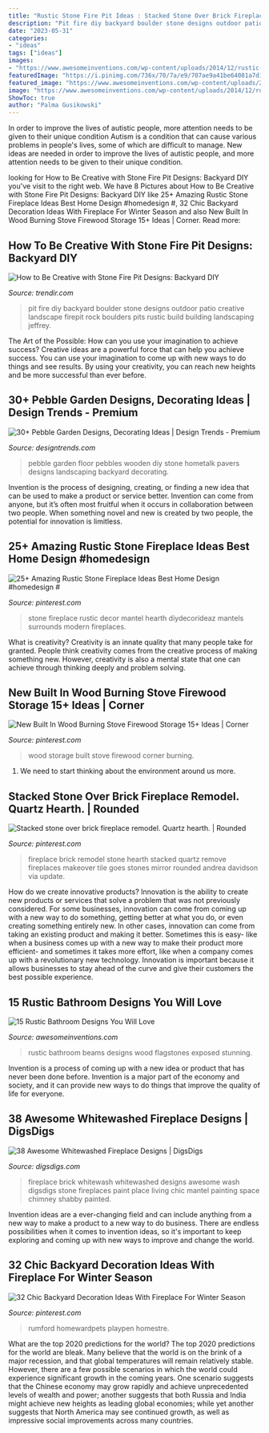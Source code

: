 ```yaml
---
title: "Rustic Stone Fire Pit Ideas : Stacked Stone Over Brick Fireplace Remodel. Quartz Hearth."
description: "Pit fire diy backyard boulder stone designs outdoor patio creative landscape firepit rock boulders pits rustic build building landscaping jeffrey"
date: "2023-05-31"
categories:
- "ideas"
tags: ["ideas"]
images:
- "https://www.awesomeinventions.com/wp-content/uploads/2014/12/rustic-bathroomstone-wood.jpg"
featuredImage: "https://i.pinimg.com/736x/70/7a/e9/707ae9a41be64081a7d1b4e41eaeb533--brick-fireplace-remodel-fireplace-ideas.jpg?b=t"
featured_image: "https://www.awesomeinventions.com/wp-content/uploads/2014/12/rustic-bathroomstone-wood.jpg"
image: "https://www.awesomeinventions.com/wp-content/uploads/2014/12/rustic-bathroomstone-wood.jpg"
ShowToc: true
author: "Palma Gusikowski"
---
```



In order to improve the lives of autistic people, more attention needs to be given to their unique condition
Autism is a condition that can cause various problems in people's lives, some of which are difficult to manage. New ideas are needed in order to improve the lives of autistic people, and more attention needs to be given to their unique condition.

	

		
looking for How to Be Creative with Stone Fire Pit Designs: Backyard DIY you've visit to the right web. We have 8 Pictures about How to Be Creative with Stone Fire Pit Designs: Backyard DIY like 25+ Amazing Rustic Stone Fireplace Ideas Best Home Design #homedesign #, 32 Chic Backyard Decoration Ideas With Fireplace For Winter Season and also New Built In Wood Burning Stove Firewood Storage 15+ Ideas | Corner. Read more:
		
    
## How To Be Creative With Stone Fire Pit Designs: Backyard DIY

<img loading=lazy src="http://cdn.trendir.com/wp-content/uploads/old/outdoors/2015/06/10/boulder-fire-pit.jpg" onerror="this.onerror=null;this.src='https://tse1.mm.bing.net/th?id=OIP.hAzqf6NUR7PPvM3jEBUYPwHaIc&amp;pid=15.1';" alt="How to Be Creative with Stone Fire Pit Designs: Backyard DIY">

_Source: trendir.com_

>pit fire diy backyard boulder stone designs outdoor patio creative landscape firepit rock boulders pits rustic build building landscaping jeffrey. 

	

The Art of the Possible: How can you use your imagination to achieve success?
Creative ideas are a powerful force that can help you achieve success. You can use your imagination to come up with new ways to do things and see results. By using your creativity, you can reach new heights and be more successful than ever before.

    
## 30+ Pebble Garden Designs, Decorating Ideas | Design Trends - Premium

<img loading=lazy src="https://images.designtrends.com/wp-content/uploads/2016/01/29131303/16Wodden-Floor-Pebble-design.jpg" onerror="this.onerror=null;this.src='https://tse3.mm.bing.net/th?id=OIP.0wDwROfwu6XwDLFf1L-yNQHaKp&amp;pid=15.1';" alt="30+ Pebble Garden Designs, Decorating Ideas | Design Trends - Premium">

_Source: designtrends.com_

>pebble garden floor pebbles wooden diy stone hometalk pavers designs landscaping backyard decorating. 

	

Invention is the process of designing, creating, or finding a new idea that can be used to make a product or service better. Invention can come from anyone, but it’s often most fruitful when it occurs in collaboration between two people. When something novel and new is created by two people, the potential for innovation is limitless.

    
## 25+ Amazing Rustic Stone Fireplace Ideas Best Home Design #homedesign #

<img loading=lazy src="https://i.pinimg.com/736x/35/db/ac/35dbac17cb1bfd934844dd767f7b1f38.jpg" onerror="this.onerror=null;this.src='https://tse4.mm.bing.net/th?id=OIP.nFhb92Yx8DMtm5LSsQajKQHaLK&amp;pid=15.1';" alt="25+ Amazing Rustic Stone Fireplace Ideas Best Home Design #homedesign #">

_Source: pinterest.com_

>stone fireplace rustic decor mantel hearth diydecorideaz mantels surrounds modern fireplaces. 

	

What is creativity?
Creativity is an innate quality that many people take for granted. People think creativity comes from the creative process of making something new. However, creativity is also a mental state that one can achieve through thinking deeply and problem solving.

    
## New Built In Wood Burning Stove Firewood Storage 15+ Ideas | Corner

<img loading=lazy src="https://i.pinimg.com/736x/6d/f5/cf/6df5cf35f0af5d4003ffc76333d57a12.jpg" onerror="this.onerror=null;this.src='https://tse4.mm.bing.net/th?id=OIP.Eepgwiyk8ePM4g4EmZ_C9QAAAA&amp;pid=15.1';" alt="New Built In Wood Burning Stove Firewood Storage 15+ Ideas | Corner">

_Source: pinterest.com_

>wood storage built stove firewood corner burning. 

	

1. We need to start thinking about the environment around us more.

    
## Stacked Stone Over Brick Fireplace Remodel. Quartz Hearth. | Rounded

<img loading=lazy src="https://i.pinimg.com/736x/70/7a/e9/707ae9a41be64081a7d1b4e41eaeb533--brick-fireplace-remodel-fireplace-ideas.jpg?b=t" onerror="this.onerror=null;this.src='https://tse3.mm.bing.net/th?id=OIP.2Tl8qoewsSMq6AGOUi2GjAHaJ3&amp;pid=15.1';" alt="Stacked stone over brick fireplace remodel. Quartz hearth. | Rounded">

_Source: pinterest.com_

>fireplace brick remodel stone hearth stacked quartz remove fireplaces makeover tile goes stones mirror rounded andrea davidson via update. 

	

How do we create innovative products?
Innovation is the ability to create new products or services that solve a problem that was not previously considered. For some businesses, innovation can come from coming up with a new way to do something, getting better at what you do, or even creating something entirely new. In other cases, innovation can come from taking an existing product and making it better. Sometimes this is easy- like when a business comes up with a new way to make their product more efficient- and sometimes it takes more effort, like when a company comes up with a revolutionary new technology. Innovation is important because it allows businesses to stay ahead of the curve and give their customers the best possible experience.

    
## 15 Rustic Bathroom Designs You Will Love

<img loading=lazy src="https://www.awesomeinventions.com/wp-content/uploads/2014/12/rustic-bathroomstone-wood.jpg" onerror="this.onerror=null;this.src='https://tse4.mm.bing.net/th?id=OIP.k-vagnLccyf3aYUm2wVoLQDMEy&amp;pid=15.1';" alt="15 Rustic Bathroom Designs You Will Love">

_Source: awesomeinventions.com_

>rustic bathroom beams designs wood flagstones exposed stunning. 

	

Invention is a process of coming up with a new idea or product that has never been done before. Invention is a major part of the economy and society, and it can provide new ways to do things that improve the quality of life for everyone.

    
## 38 Awesome Whitewashed Fireplace Designs | DigsDigs

<img loading=lazy src="http://www.digsdigs.com/photos/awesome-whitewashed-fireplace-designs-10.jpg" onerror="this.onerror=null;this.src='https://tse1.mm.bing.net/th?id=OIP.J3ikuUp84eJjgZVPqjl2QAHaJ6&amp;pid=15.1';" alt="38 Awesome Whitewashed Fireplace Designs | DigsDigs">

_Source: digsdigs.com_

>fireplace brick whitewash whitewashed designs awesome wash digsdigs stone fireplaces paint place living chic mantel painting space chimney shabby painted. 

	

Invention ideas are a ever-changing field and can include anything from a new way to make a product to a new way to do business. There are endless possibilities when it comes to invention ideas, so it's important to keep exploring and coming up with new ways to improve and change the world.

    
## 32 Chic Backyard Decoration Ideas With Fireplace For Winter Season

<img loading=lazy src="https://i.pinimg.com/736x/d0/3a/ba/d03abaaab54ce612d9dcf39e522191b1.jpg" onerror="this.onerror=null;this.src='https://tse4.mm.bing.net/th?id=OIP.gqYYyByqFufs-nd_0srKcAHaKx&amp;pid=15.1';" alt="32 Chic Backyard Decoration Ideas With Fireplace For Winter Season">

_Source: pinterest.com_

>rumford homewardpets playpen homestre. 

	

What are the top 2020 predictions for the world?
The top 2020 predictions for the world are bleak. Many believe that the world is on the brink of a major recession, and that global temperatures will remain relatively stable. However, there are a few possible scenarios in which the world could experience significant growth in the coming years. One scenario suggests that the Chinese economy may grow rapidly and achieve unprecedented levels of wealth and power; another suggests that both Russia and India might achieve new heights as leading global economies; while yet another suggests that North America may see continued growth, as well as impressive social improvements across many countries.

